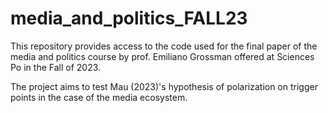 # media_and_politics_FALL23
This repository provides access to the code used for the final paper of the media and politics course by prof. Emiliano Grossman offered at Sciences Po in the Fall of 2023. 

The project aims to test Mau (2023)'s hypothesis of polarization on trigger points in the case of the media ecosystem. 
